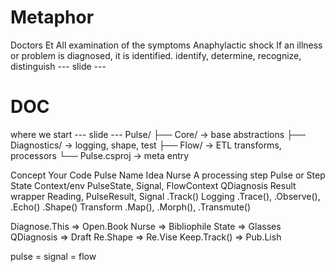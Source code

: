 # Metaphor
Doctors Et All
examination of the symptoms
Anaphylactic shock
If an illness or problem is diagnosed, it is identified.
identify, determine, recognize, distinguish
--- slide --- 
# DOC
where we start
--- slide --- 
Pulse/
├── Core/         → base abstractions
├── Diagnostics/  → logging, shape, test
├── Flow/         → ETL transforms, processors
└── Pulse.csproj  → meta entry

Concept	
Your Code	    Pulse Name Idea
Nurse<T>	    A processing step	            Pulse<T> or Step<T>
State	        Context/env	                    PulseState, Signal, FlowContext
QDiagnosis<T>	Result wrapper	                Reading<T>, PulseResult<T>, Signal<T>
.Track()	    Logging	                        .Trace(), .Observe(), .Echo()
.Shape()	    Transform	                    .Map(), .Morph(), .Transmute()


Diagnose.This   => Open.Book
Nurse<T>        => Bibliophile
State           => Glasses
QDiagnosis<T>   => Draft
Re.Shape        => Re.Vise
Keep.Track()    => Pub.Lish

 pulse = signal = flow